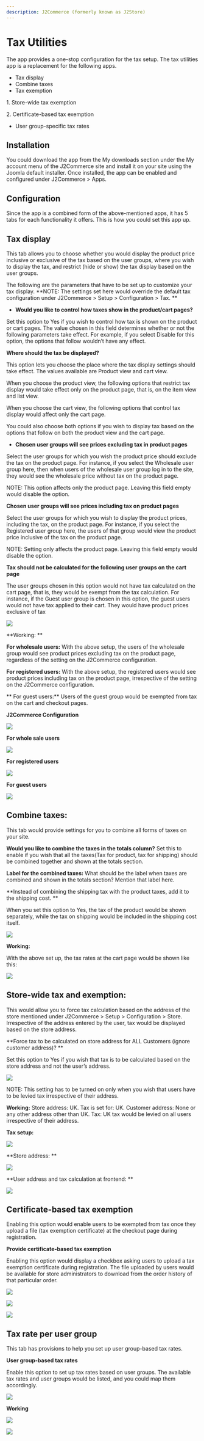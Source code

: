 ```yaml
---
description: J2Commerce (formerly known as J2Store)
---
```


# Tax Utilities

The app provides a one-stop configuration for the tax setup. The tax utilities app is a replacement for the following apps.

* Tax display
* Combine taxes
* Tax exemption

1\. Store-wide tax exemption

2\. Certificate-based tax exemption

* User group-specific tax rates

## Installation <a href="#installation" id="installation"></a>

You could download the app from the My downloads section under the My account menu of the J2Commerce site and install it on your site using the Joomla default installer. Once installed, the app can be enabled and configured under J2Commerce > Apps.

## Configuration <a href="#configuration" id="configuration"></a>

Since the app is a combined form of the above-mentioned apps, it has 5 tabs for each functionality it offers. This is how you could set this app up.

## Tax display <a href="#tax-display" id="tax-display"></a>

This tab allows you to choose whether you would display the product price inclusive or exclusive of the tax based on the user groups, where you wish to display the tax, and restrict (hide or show) the tax display based on the user groups.

The following are the parameters that have to be set up to customize your tax display. \*\*NOTE: The settings set here would override the default tax configuration under J2Commerce > Setup > Configuration > Tax. \*\*

* **Would you like to control how taxes show in the product/cart pages?**

Set this option to Yes if you wish to control how tax is shown on the product or cart pages. The value chosen in this field determines whether or not the following parameters take effect. For example, if you select Disable for this option, the options that follow wouldn’t have any effect.

**Where should the tax be displayed?**

This option lets you choose the place where the tax display settings should take effect. The values available are Product view and cart view.

When you choose the product view, the following options that restrict tax display would take effect only on the product page, that is, on the item view and list view.

When you choose the cart view, the following options that control tax display would affect only the cart page.

You could also choose both options if you wish to display tax based on the options that follow on both the product view and the cart page.

* **Chosen user groups will see prices excluding tax in product pages**

Select the user groups for which you wish the product price should exclude the tax on the product page. For instance, if you select the Wholesale user group here, then when users of the wholesale user group log in to the site, they would see the wholesale price without tax on the product page.

NOTE: This option affects only the product page. Leaving this field empty would disable the option.

**Chosen user groups will see prices including tax on product pages**

Select the user groups for which you wish to display the product prices, including the tax, on the product page. For instance, if you select the Registered user group here, the users of that group would view the product price inclusive of the tax on the product page.

NOTE: Setting only affects the product page. Leaving this field empty would disable the option.

**Tax should not be calculated for the following user groups on the cart page**

The user groups chosen in this option would not have tax calculated on the cart page, that is, they would be exempt from the tax calculation. For instance, if the Guest user group is chosen in this option, the guest users would not have tax applied to their cart. They would have product prices exclusive of tax

![](https://raw.githubusercontent.com/j2store/doc-images/master/apps/tax-utilities/taxpage.png)

\*\*Working: \*\*

**For wholesale users:** With the above setup, the users of the wholesale group would see product prices excluding tax on the product page, regardless of the setting on the J2Commerce configuration.

**For registered users:** With the above setup, the registered users would see product prices including tax on the product page, irrespective of the setting on the J2Commerce configuration.

\*\* For guest users:\*\* Users of the guest group would be exempted from tax on the cart and checkout pages.

**J2Commerce Configuration**

![](https://raw.githubusercontent.com/j2store/doc-images/master/apps/tax-utilities/j2storeconfiguration.png)

**For whole sale users**

![](https://raw.githubusercontent.com/j2store/doc-images/master/apps/tax-utilities/wholesaleusers.png)

**For registered users**

![](https://raw.githubusercontent.com/j2store/doc-images/master/apps/tax-utilities/registeredusers.png)

**For guest users**

![](https://raw.githubusercontent.com/j2store/doc-images/master/apps/tax-utilities/Guestusers.png)

## Combine taxes: <a href="#combine-taxes" id="combine-taxes"></a>

This tab would provide settings for you to combine all forms of taxes on your site.

**Would you like to combine the taxes in the totals column?** Set this to enable if you wish that all the taxes(Tax for product, tax for shipping) should be combined together and shown at the totals section.

**Label for the combined taxes:** What should be the label when taxes are combined and shown in the totals section? Mention that label here.

\*\*Instead of combining the shipping tax with the product taxes, add it to the shipping cost. \*\*

When you set this option to Yes, the tax of the product would be shown separately, while the tax on shipping would be included in the shipping cost itself.

![](https://raw.githubusercontent.com/j2store/doc-images/master/apps/tax-utilities/taxutilities.png)

**Working:**

With the above set up, the tax rates at the cart page would be shown like this:

![](https://raw.githubusercontent.com/j2store/doc-images/master/apps/tax-utilities/working.png)

## Store-wide tax and exemption: <a href="#store-wide-tax-and-exemption" id="store-wide-tax-and-exemption"></a>

This would allow you to force tax calculation based on the address of the store mentioned under J2Commerce > Setup > Configuration > Store. Irrespective of the address entered by the user, tax would be displayed based on the store address.

\*\*Force tax to be calculated on store address for ALL Customers (ignore customer address)? \*\*

Set this option to Yes if you wish that tax is to be calculated based on the store address and not the user’s address.

![](https://raw.githubusercontent.com/j2store/doc-images/master/apps/tax-utilities/App-tax-utilities.png)

NOTE: This setting has to be turned on only when you wish that users have to be levied tax irrespective of their address.

**Working:** Store address: UK. Tax is set for: UK. Customer address: None or any other address other than UK. Tax: UK tax would be levied on all users irrespective of their address.

**Tax setup:**

![](https://raw.githubusercontent.com/j2store/doc-images/master/apps/tax-utilities/taxsetup.png)

\*\*Store address: \*\*

![](https://raw.githubusercontent.com/j2store/doc-images/master/apps/tax-utilities/storeaddress.png)

\*\*User address and tax calculation at frontend: \*\*

![](https://raw.githubusercontent.com/j2store/doc-images/master/apps/tax-utilities/useraddressandtaxcalculation.png)

## Certificate-based tax exemption <a href="#certificate-based-tax-exemption" id="certificate-based-tax-exemption"></a>

Enabling this option would enable users to be exempted from tax once they upload a file (tax exemption certificate) at the checkout page during registration.

**Provide certificate-based tax exemption**

Enabling this option would display a checkbox asking users to upload a tax exemption certificate during registration. The file uploaded by users would be available for store administrators to download from the order history of that particular order.

![](https://raw.githubusercontent.com/j2store/doc-images/master/apps/tax-utilities/certifictaebasedtax.png)

![](https://raw.githubusercontent.com/j2store/doc-images/master/apps/tax-utilities/certicatebasedtax2.png)

![](https://raw.githubusercontent.com/j2store/doc-images/master/apps/tax-utilities/invoice.png)

## Tax rate per user group <a href="#tax-rate-per-user-group" id="tax-rate-per-user-group"></a>

This tab has provisions to help you set up user group-based tax rates.

**User group-based tax rates**

Enable this option to set up tax rates based on user groups. The available tax rates and user groups would be listed, and you could map them accordingly.

![](https://raw.githubusercontent.com/j2store/doc-images/master/apps/tax-utilities/usergroupbasedtax.png)

**Working**

![](https://raw.githubusercontent.com/j2store/doc-images/master/apps/tax-utilities/usergroupbasedtaxworking.png)

![](https://raw.githubusercontent.com/j2store/doc-images/master/apps/tax-utilities/usergroupbasedtax2.png)

